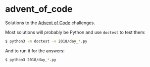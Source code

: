 # advent_of_code

Solutions to the [Advent of Code](https://adventofcode.com) challenges.

Most solutions will probably be Python and use `doctest` to test them:

```bash
$ python3 -m doctest -v 2018/day_*.py
```

And to run it for the answers:

```bash
$ python3 2018/day_*.py
```
